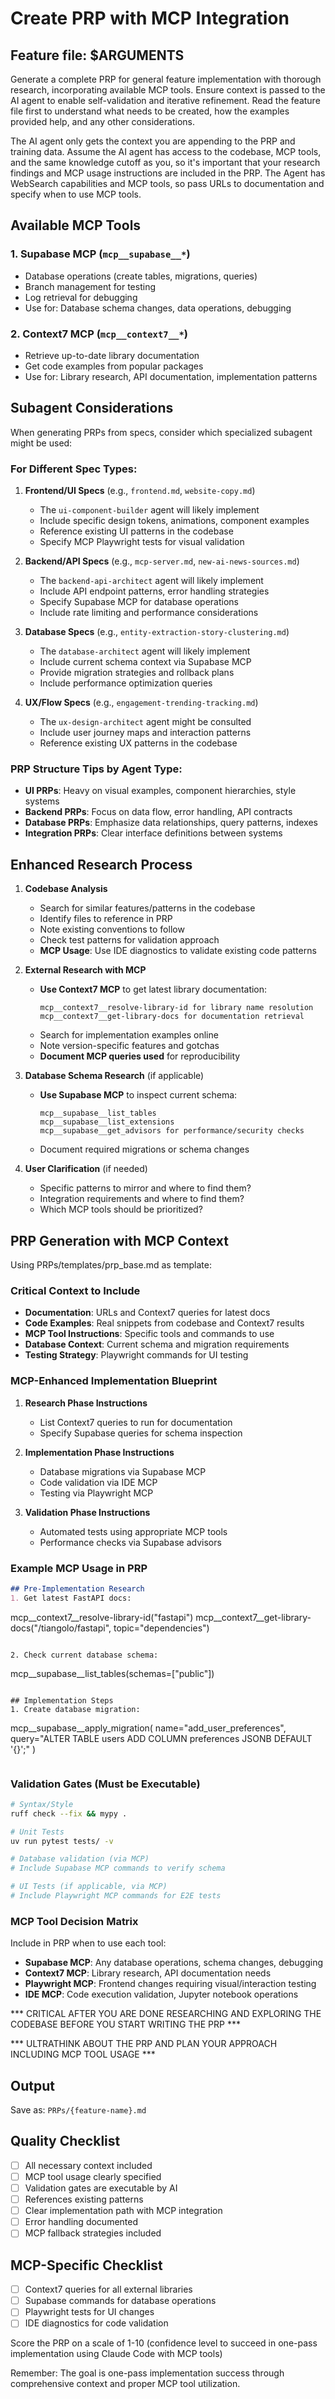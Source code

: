 # Create PRP with MCP Integration

## Feature file: $ARGUMENTS

Generate a complete PRP for general feature implementation with thorough research, incorporating available MCP tools. Ensure context is passed to the AI agent to enable self-validation and iterative refinement. Read the feature file first to understand what needs to be created, how the examples provided help, and any other considerations.

The AI agent only gets the context you are appending to the PRP and training data. Assume the AI agent has access to the codebase, MCP tools, and the same knowledge cutoff as you, so it's important that your research findings and MCP usage instructions are included in the PRP. The Agent has WebSearch capabilities and MCP tools, so pass URLs to documentation and specify when to use MCP tools.

## Available MCP Tools

### 1. **Supabase MCP** (`mcp__supabase__*`)
- Database operations (create tables, migrations, queries)
- Branch management for testing
- Log retrieval for debugging
- Use for: Database schema changes, data operations, debugging

### 2. **Context7 MCP** (`mcp__context7__*`)
- Retrieve up-to-date library documentation
- Get code examples from popular packages
- Use for: Library research, API documentation, implementation patterns

## Subagent Considerations

When generating PRPs from specs, consider which specialized subagent might be used:

### For Different Spec Types:
1. **Frontend/UI Specs** (e.g., `frontend.md`, `website-copy.md`)
   - The `ui-component-builder` agent will likely implement
   - Include specific design tokens, animations, component examples
   - Reference existing UI patterns in the codebase
   - Specify MCP Playwright tests for visual validation

2. **Backend/API Specs** (e.g., `mcp-server.md`, `new-ai-news-sources.md`)
   - The `backend-api-architect` agent will likely implement
   - Include API endpoint patterns, error handling strategies
   - Specify Supabase MCP for database operations
   - Include rate limiting and performance considerations

3. **Database Specs** (e.g., `entity-extraction-story-clustering.md`)
   - The `database-architect` agent will likely implement
   - Include current schema context via Supabase MCP
   - Provide migration strategies and rollback plans
   - Include performance optimization queries

4. **UX/Flow Specs** (e.g., `engagement-trending-tracking.md`)
   - The `ux-design-architect` agent might be consulted
   - Include user journey maps and interaction patterns
   - Reference existing UX patterns in the codebase

### PRP Structure Tips by Agent Type:
- **UI PRPs**: Heavy on visual examples, component hierarchies, style systems
- **Backend PRPs**: Focus on data flow, error handling, API contracts
- **Database PRPs**: Emphasize data relationships, query patterns, indexes
- **Integration PRPs**: Clear interface definitions between systems

## Enhanced Research Process

1. **Codebase Analysis**
   - Search for similar features/patterns in the codebase
   - Identify files to reference in PRP
   - Note existing conventions to follow
   - Check test patterns for validation approach
   - **MCP Usage**: Use IDE diagnostics to validate existing code patterns

2. **External Research with MCP**
   - **Use Context7 MCP** to get latest library documentation:
     ```
     mcp__context7__resolve-library-id for library name resolution
     mcp__context7__get-library-docs for documentation retrieval
     ```
   - Search for implementation examples online
   - Note version-specific features and gotchas
   - **Document MCP queries used** for reproducibility

3. **Database Schema Research** (if applicable)
   - **Use Supabase MCP** to inspect current schema:
     ```
     mcp__supabase__list_tables
     mcp__supabase__list_extensions
     mcp__supabase__get_advisors for performance/security checks
     ```
   - Document required migrations or schema changes

4. **User Clarification** (if needed)
   - Specific patterns to mirror and where to find them?
   - Integration requirements and where to find them?
   - Which MCP tools should be prioritized?

## PRP Generation with MCP Context

Using PRPs/templates/prp_base.md as template:

### Critical Context to Include
- **Documentation**: URLs and Context7 queries for latest docs
- **Code Examples**: Real snippets from codebase and Context7 results
- **MCP Tool Instructions**: Specific tools and commands to use
- **Database Context**: Current schema and migration requirements
- **Testing Strategy**: Playwright commands for UI testing

### MCP-Enhanced Implementation Blueprint
1. **Research Phase Instructions**
   - List Context7 queries to run for documentation
   - Specify Supabase queries for schema inspection
   
2. **Implementation Phase Instructions**
   - Database migrations via Supabase MCP
   - Code validation via IDE MCP
   - Testing via Playwright MCP
   
3. **Validation Phase Instructions**
   - Automated tests using appropriate MCP tools
   - Performance checks via Supabase advisors

### Example MCP Usage in PRP
```markdown
## Pre-Implementation Research
1. Get latest FastAPI docs:
   ```
   mcp__context7__resolve-library-id("fastapi")
   mcp__context7__get-library-docs("/tiangolo/fastapi", topic="dependencies")
   ```

2. Check current database schema:
   ```
   mcp__supabase__list_tables(schemas=["public"])
   ```

## Implementation Steps
1. Create database migration:
   ```
   mcp__supabase__apply_migration(
     name="add_user_preferences",
     query="ALTER TABLE users ADD COLUMN preferences JSONB DEFAULT '{}';"
   )
   ```
```

### Validation Gates (Must be Executable)
```bash
# Syntax/Style
ruff check --fix && mypy .

# Unit Tests
uv run pytest tests/ -v

# Database validation (via MCP)
# Include Supabase MCP commands to verify schema

# UI Tests (if applicable, via MCP)
# Include Playwright MCP commands for E2E tests
```

### MCP Tool Decision Matrix
Include in PRP when to use each tool:
- **Supabase MCP**: Any database operations, schema changes, debugging
- **Context7 MCP**: Library research, API documentation needs
- **Playwright MCP**: Frontend changes requiring visual/interaction testing
- **IDE MCP**: Code execution validation, Jupyter notebook operations

*** CRITICAL AFTER YOU ARE DONE RESEARCHING AND EXPLORING THE CODEBASE BEFORE YOU START WRITING THE PRP ***

*** ULTRATHINK ABOUT THE PRP AND PLAN YOUR APPROACH INCLUDING MCP TOOL USAGE ***

## Output
Save as: `PRPs/{feature-name}.md`

## Quality Checklist
- [ ] All necessary context included
- [ ] MCP tool usage clearly specified
- [ ] Validation gates are executable by AI
- [ ] References existing patterns
- [ ] Clear implementation path with MCP integration
- [ ] Error handling documented
- [ ] MCP fallback strategies included

## MCP-Specific Checklist
- [ ] Context7 queries for all external libraries
- [ ] Supabase commands for database operations
- [ ] Playwright tests for UI changes
- [ ] IDE diagnostics for code validation

Score the PRP on a scale of 1-10 (confidence level to succeed in one-pass implementation using Claude Code with MCP tools)

Remember: The goal is one-pass implementation success through comprehensive context and proper MCP tool utilization.